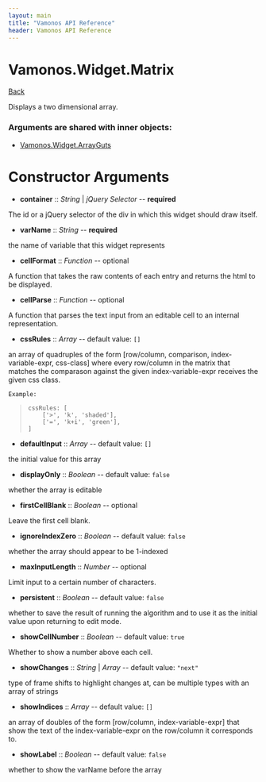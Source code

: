 ```yaml
---
layout: main
title: "Vamonos API Reference"
header: Vamonos API Reference
---
```



Vamonos.Widget.Matrix
=====================

[Back](index.html)

Displays a two dimensional array.


### Arguments are shared with inner objects:

 * [Vamonos.Widget.ArrayGuts](widget-arrayguts.html)


Constructor Arguments
=====================

 * **container** :: *String* | *jQuery Selector* -- **required**

The id or a jQuery selector of the div in which this widget should draw itself.



 * **varName** :: *String* -- **required**

the name of variable that this widget represents



 * **cellFormat** :: *Function* -- optional

A function that takes the raw contents of each entry and returns the html to be displayed.



 * **cellParse** :: *Function* -- optional

A function that parses the text input from an editable cell to an internal representation.



 * **cssRules** :: *Array* -- default value: `[]`

an array of quadruples of the form [row/column, comparison, index-variable-expr, css-class] where every row/column in the matrix that matches the comparason against the given index-variable-expr receives the given css class.

    Example:

>     cssRules: [
>         ['>', 'k', 'shaded'],
>         ['=', 'k+i', 'green'],
>     ]



 * **defaultInput** :: *Array* -- default value: `[]`

the initial value for this array



 * **displayOnly** :: *Boolean* -- default value: `false`

whether the array is editable



 * **firstCellBlank** :: *Boolean* -- optional

Leave the first cell blank.



 * **ignoreIndexZero** :: *Boolean* -- default value: `false`

whether the array should appear to be 1-indexed



 * **maxInputLength** :: *Number* -- optional

Limit input to a certain number of characters.



 * **persistent** :: *Boolean* -- default value: `false`

whether to save the result of running the algorithm and to use it as the initial value upon returning to edit mode.



 * **showCellNumber** :: *Boolean* -- default value: `true`

Whether to show a number above each cell.



 * **showChanges** :: *String* | *Array* -- default value: `"next"`

type of frame shifts to highlight changes at, can be multiple types with an array of strings



 * **showIndices** :: *Array* -- default value: `[]`

an array of doubles of the form [row/column, index-variable-expr] that show the text of the index-variable-expr on the row/column it corresponds to.



 * **showLabel** :: *Boolean* -- default value: `false`

whether to show the varName before the array



